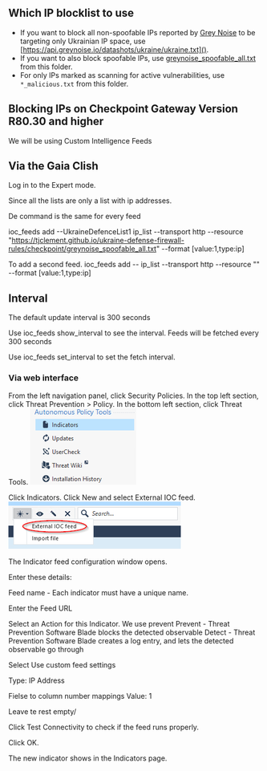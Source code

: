 ## Which IP blocklist to use

* If you want to block all non-spoofable IPs reported by [Grey Noise](https://www.greynoise.io/) to be targeting only Ukrainian IP space, use [https://api.greynoise.io/datashots/ukraine/ukraine.txt]().
* If you want to also block spoofable IPs, use [greynoise_spoofable_all.txt](https://tjclement.github.io/ukraine-defense-firewall-rules/palo-alto/greynoise_spoofable_all.txt) from this folder.
* For only IPs marked as scanning for active vulnerabilities, use `*_malicious.txt` from this folder.

## Blocking IPs on Checkpoint Gateway Version R80.30 and higher

We will be using Custom Intelligence Feeds

## Via the Gaia Clish

Log in to the Expert mode.

Since all the lists are only a list with ip addresses.

De command is the same for every feed

ioc_feeds add --UkraineDefenceList1 ip_list --transport http --resource "https://tjclement.github.io/ukraine-defense-firewall-rules/checkpoint/greynoise_spoofable_all.txt" --format [value:1,type:ip]

To add a second feed.
ioc_feeds add --<FEED NAME> ip_list --transport http --resource "<URL OF THE FEED>" --format [value:1,type:ip]

## Interval
The default update interval is 300 seconds

Use ioc_feeds show_interval to see the interval.
	Feeds will be fetched every 300 seconds

Use ioc_feeds set_interval <Seconds> to set the fetch interval.


### Via web interface

From the left navigation panel, click Security Policies.
In the top left section, click Threat Prevention > Policy.
In the bottom left section, click Threat Tools.
![](images/1.png)

Click Indicators.
Click New and select External IOC feed.
![](images/2.png)

The Indicator feed configuration window opens.

Enter these details:

Feed name - Each indicator must have a unique name.

Enter the Feed URL

Select an Action for this Indicator. We use prevent
	Prevent - Threat Prevention Software Blade blocks the detected observable
	Detect - Threat Prevention Software Blade creates a log entry, and lets the detected observable go through

Select Use custom feed settings

Type: IP Address

Fielse to column number mappings
Value: 1

Leave te rest empty/

Click Test Connectivity to check if the feed runs properly.

Click OK.

The new indicator shows in the Indicators page.

